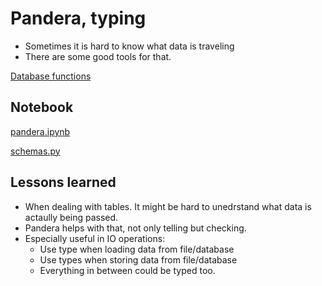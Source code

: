 # Pandera, typing

- Sometimes it is hard to know what data is traveling
- There are some good tools for that.

[Database functions](https://gitlab.com/aidiss/va-model/-/blob/main/src/va_model/preprocessing/data/database.py)

## Notebook

[pandera.ipynb](pandera.ipynb)

[schemas.py](schemas.py)

## Lessons learned

- When dealing with tables. It might be hard to unedrstand what data is actaully being passed.
- Pandera helps with that, not only telling but checking.
- Especially useful in IO operations:
  - Use type when loading data from file/database
  - Use types when storing data from file/database
  - Everything in between could be typed too.
